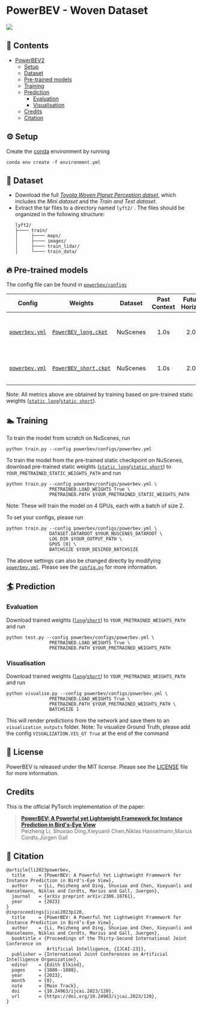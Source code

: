 # PowerBEV - Woven Dataset



![](.github/PowerBev2.jpg)

## 📃 Contents
- [PowerBEV2](#powerbev)
  - [Setup](#️-setup)
  - [Dataset](#-dataset)
  - [Pre-trained models](#-pre-trained-models)
  - [Training](#-training)
  - [Prediction](#-prediction)
    - [Evaluation](#evaluation)
    - [Visualisation](#visualisation)
  - [Credits](#-license)
  - [Citation](#-citation)

## ⚙️ Setup
Create the [conda](https://docs.conda.io/en/latest/miniconda.html) environment by running 
```
conda env create -f environment.yml
```

## 📁 Dataset
- Download the full [*Toyota Woven Planet Perception datset*](https://woven.toyota/en/perception-dataset/), which includes the *Mini dataset* and the *Train and Test dataset*.
- Extract the tar files to a directory named `lyft2/` . The files should be organized in the following structure:
  ```
  lyft2/
  ├──── train/
  │     ├──── maps/
  │     ├──── images/
  │     ├──── train_lidar/
  │     └──── train_data/
  ```

## 🔥 Pre-trained models
The config file can be found in [`powerbev/configs`](powerbev/configs)  

| Config | Weights | Dataset | Past Context | Future Horizon | BEV Size | IoU | VPQ |
|-|-|-|:-:|:-:|-|:-:|:-:|
| [`powerbev.yml`](powerbev/configs/powerbev.yml) | [`PowerBEV_long.ckpt`](https://drive.google.com/file/d/1P33nD6nt8IjnvKTd4WlTKWbarFdCE34f/view?usp=sharing) | NuScenes| 1.0s | 2.0s | 100m x 100m (50cm res.) | 39.3 | 33.8 |
| [`powerbev.yml`](powerbev/configs/powerbev.yml) | [`PowerBEV_short.ckpt`](https://drive.google.com/file/d/1-T4R6vC2HHhqxXeUeUg-CuViA5XdQEcV/view?usp=sharing) | NuScenes| 1.0s | 2.0s | 30m x 30m (15cm res.) | 62.5 | 55.5 |  

Note: All metrics above are obtained by training based on pre-trained static weights ([`static long`](https://drive.google.com/file/d/16bnG3kI_J3JkFGGxMuQfz879QFz7SVhj/view?usp=sharing)/[`static short`](https://drive.google.com/file/d/1Jwb2UjNEuamwNmBZ_R-DAW91dhxi4_6J/view?usp=sharing)).

## 🏊 Training
To train the model from scratch on NuScenes, run

```
python train.py --config powerbev/configs/powerbev.yml
```

To train the model from the pre-trained static checkpoint on NuScenes, download pre-trained static weights ([`static long`](https://drive.google.com/file/d/16bnG3kI_J3JkFGGxMuQfz879QFz7SVhj/view?usp=sharing)/[`static short`](https://drive.google.com/file/d/1Jwb2UjNEuamwNmBZ_R-DAW91dhxi4_6J/view?usp=sharing)) to `YOUR_PRETRAINED_STATIC_WEIGHTS_PATH` and run

```
python train.py --config powerbev/configs/powerbev.yml \
                PRETRAINED.LOAD_WEIGHTS True \
                PRETRAINED.PATH $YOUR_PRETRAINED_STATIC_WEIGHTS_PATH
```

Note: These will train the model on 4 GPUs, each with a batch of size 2. 

To set your configs, please run

```
python train.py --config powerbev/configs/powerbev.yml \
                DATASET.DATAROOT $YOUR_NUSCENES_DATAROOT \
                LOG_DIR $YOUR_OUTPUT_PATH \
                GPUS [0] \
                BATCHSIZE $YOUR_DESIRED_BATCHSIZE
```

The above settings can also be changed directly by modifying [`powerbev.yml`](powerbev/configs/powerbev.yml). Please see the [`config.py`](powerbev/config.py) for more information.  

## 🏄 Prediction
### Evaluation
Download trained weights ([`long`](https://drive.google.com/file/d/1P33nD6nt8IjnvKTd4WlTKWbarFdCE34f/view?usp=sharing)/[`short`](https://drive.google.com/file/d/1-T4R6vC2HHhqxXeUeUg-CuViA5XdQEcV/view?usp=sharing)) to `YOUR_PRETRAINED_WEIGHTS_PATH` and run
```
python test.py --config powerbev/configs/powerbev.yml \
                PRETRAINED.LOAD_WEIGHTS True \
                PRETRAINED.PATH $YOUR_PRETRAINED_WEIGHTS_PATH
```

### Visualisation
Download trained weights ([`long`](https://drive.google.com/file/d/1P33nD6nt8IjnvKTd4WlTKWbarFdCE34f/view?usp=sharing)/[`short`](https://drive.google.com/file/d/1-T4R6vC2HHhqxXeUeUg-CuViA5XdQEcV/view?usp=sharing)) to `YOUR_PRETRAINED_WEIGHTS_PATH` and run
```
python visualise.py --config powerbev/configs/powerbev.yml \
                PRETRAINED.LOAD_WEIGHTS True \
                PRETRAINED.PATH $YOUR_PRETRAINED_WEIGHTS_PATH \
                BATCHSIZE 1
```
This will render predictions from the network and save them to an `visualization_outputs` folder.
Note: To visualize Ground Truth, please add the config `VISUALIZATION.VIS_GT True` at the end of the command

## 📜 License
PowerBEV is released under the MIT license. Please see the [LICENSE](LICENSE) file for more information.

## Credits
This is the official PyTorch implementation of the paper: 
> [**PowerBEV: A Powerful yet Lightweight Framework for Instance Prediction in Bird's-Eye View**](https://www.ijcai.org/proceedings/2023/0120.pdf)  
> Peizheng Li, Shuxiao Ding,Xieyuanli Chen,Niklas Hanselmann,Marius Cordts,Jürgen Gall

## 🔗 Citation
```
@article{li2023powerbev,
  title     = {PowerBEV: A Powerful Yet Lightweight Framework for Instance Prediction in Bird's-Eye View},
  author    = {Li, Peizheng and Ding, Shuxiao and Chen, Xieyuanli and Hanselmann, Niklas and Cordts, Marius and Gall, Juergen},
  journal   = {arXiv preprint arXiv:2306.10761},
  year      = {2023}
}
@inproceedings{ijcai2023p120,
  title     = {PowerBEV: A Powerful Yet Lightweight Framework for Instance Prediction in Bird’s-Eye View},
  author    = {Li, Peizheng and Ding, Shuxiao and Chen, Xieyuanli and Hanselmann, Niklas and Cordts, Marius and Gall, Juergen},
  booktitle = {Proceedings of the Thirty-Second International Joint Conference on
               Artificial Intelligence, {IJCAI-23}},
  publisher = {International Joint Conferences on Artificial Intelligence Organization},
  editor    = {Edith Elkind},
  pages     = {1080--1088},
  year      = {2023},
  month     = {8},
  note      = {Main Track},
  doi       = {10.24963/ijcai.2023/120},
  url       = {https://doi.org/10.24963/ijcai.2023/120},
}
```